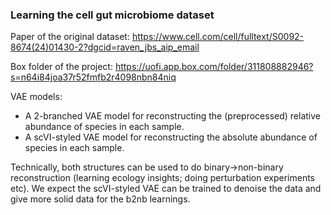 ### Learning the cell gut microbiome dataset

Paper of the original dataset: https://www.cell.com/cell/fulltext/S0092-8674(24)01430-2?dgcid=raven_jbs_aip_email

Box folder of the project: https://uofi.app.box.com/folder/311808882946?s=n64i84joa37r52fmfb2r4098nbn84niq

VAE models: 

- A 2-branched VAE model for reconstructing the (preprocessed) relative abundance of species in each sample. 
- A scVI-styled VAE model for reconstructing the absolute abundance of species in each sample. 

Technically, both structures can be used to do binary->non-binary reconstruction (learning ecology insights; doing perturbation experiments etc). We expect the scVI-styled VAE can be trained to denoise the data and give more solid data for the b2nb learnings. 